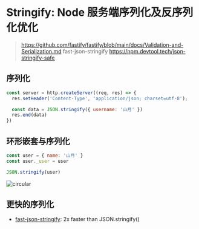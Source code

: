 # Stringify: Node 服务端序列化及反序列化优化

> https://github.com/fastify/fastify/blob/main/docs/Validation-and-Serialization.md
fast-json-stringify
https://npm.devtool.tech/json-stringify-safe

## 序列化

``` js
const server = http.createServer((req, res) => {
  res.setHeader('Content-Type', 'application/json; charset=utf-8');

  const data = JSON.stringify({ username: '山月' })
  res.end(data)
})
```

## 环形嵌套与序列化

``` js
const user = { name: '山月' }
const user._user = user

JSON.stringify(user)
```

![circular](https://cdn.jsdelivr.net/gh/shfshanyue/assets@master/20210619/circular.1urtfrtgm1og.png)

## 更快的序列化

+ [fast-json-stringify](https://github.com/fastify/fast-json-stringify): 2x faster than JSON.stringify()

``` js

```
